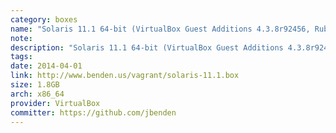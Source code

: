 ```yaml
---
category: boxes
name: "Solaris 11.1 64-bit (VirtualBox Guest Additions 4.3.8r92456, Ruby 1.8.7 &amp; Puppet 3.4.3)"
note: 
description: "Solaris 11.1 64-bit (VirtualBox Guest Additions 4.3.8r92456, Ruby 1.8.7 &amp; Puppet 3.4.3)"
tags:
date: 2014-04-01
link: http://www.benden.us/vagrant/solaris-11.1.box
size: 1.8GB
arch: x86_64
provider: VirtualBox
committer: https://github.com/jbenden
---
```

